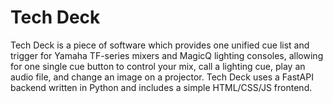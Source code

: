 # Tech Deck
Tech Deck is a piece of software which provides one unified cue list and trigger for Yamaha TF-series mixers and MagicQ lighting consoles, allowing for one single cue button to control your mix, call a lighting cue, play an audio file, and change an image on a projector. Tech Deck uses a FastAPI backend written in Python and includes a simple HTML/CSS/JS frontend.